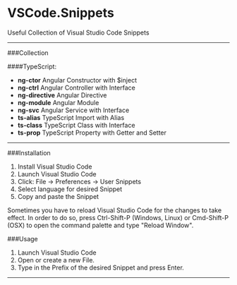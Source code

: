 # VSCode.Snippets
Useful Collection of Visual Studio Code Snippets

----------
###Collection

####TypeScript:
- **ng-ctor** Angular Constructor with $inject
- **ng-ctrl** Angular Controller with Interface
- **ng-directive** Angular Directive
- **ng-module** Angular Module
- **ng-svc** Angular Service with Interface
- **ts-alias** TypeScript Import with Alias
- **ts-class** TypeScript Class with Interface
- **ts-prop** TypeScript Property with Getter and Setter

----------

###Installation

1. Install Visual Studio Code
2. Launch Visual Studio Code
3. Click:  File -> Preferences -> User Snippets
4. Select language for desired Snippet
5. Copy and paste the Snippet 

Sometimes you have to reload Visual Studio Code for the changes to take effect. In order to do so, press Ctrl-Shift-P (Windows, Linux) or Cmd-Shift-P (OSX) to open the command palette and type "Reload Window".

###Usage
1. Launch Visual Studio Code
2. Open or create a new File.
3. Type in the Prefix of the desired Snippet and press Enter.

----------

